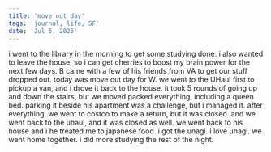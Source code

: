```yaml
---
title: 'move out day'
tags: 'journal, life, SF'
date: 'Jul 5, 2025'
---
```


i went to the library in the morning to get some studying done. i also wanted to leave the house, so i can get cherries to boost my brain power for the next few days. B came with a few of his friends from VA to get our stuff dropped out. today was move out day for W. we went to the UHaul first to pickup a van, and i drove it back to the house. it took 5 rounds of going up and down the stairs, but we moved packed everything, including a queen bed. parking it beside his apartment was a challenge, but i managed it. after everything, we went to costco to make a return, but it was closed. and we went back to the uhaul, and it was closed as well. we went back to his house and i he treated me to japanese food. i got the unagi. i love unagi. we went home together. i did more studying the rest of the night.
